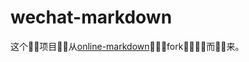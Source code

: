 # wechat-markdown
这个项目从[online-markdown](https://github.com/barretlee/online-markdown)fork而来。
